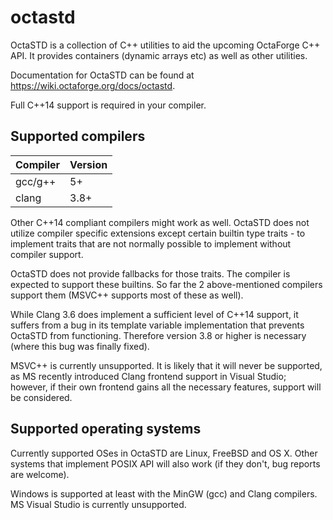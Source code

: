 # octastd

OctaSTD is a collection of C++ utilities to aid the upcoming OctaForge C++
API. It provides containers (dynamic arrays etc) as well as other utilities.

Documentation for OctaSTD can be found at https://wiki.octaforge.org/docs/octastd.

Full C++14 support is required in your compiler.

## Supported compilers

Compiler | Version
-------- | -------
gcc/g++  | 5+
clang    | 3.8+

Other C++14 compliant compilers might work as well. OctaSTD does not utilize
compiler specific extensions except certain builtin type traits - to implement
traits that are not normally possible to implement without compiler support.

OctaSTD does not provide fallbacks for those traits. The compiler is expected
to support these builtins. So far the 2 above-mentioned compilers support them
(MSVC++ supports most of these as well).

While Clang 3.6 does implement a sufficient level of C++14 support, it suffers
from a bug in its template variable implementation that prevents OctaSTD from
functioning. Therefore version 3.8 or higher is necessary (where this bug was
finally fixed).

MSVC++ is currently unsupported. It is likely that it will never be supported,
as MS recently introduced Clang frontend support in Visual Studio; however,
if their own frontend gains all the necessary features, support will be
considered.

## Supported operating systems

Currently supported OSes in OctaSTD are Linux, FreeBSD and OS X. Other
systems that implement POSIX API will also work (if they don't, bug reports
are welcome).

Windows is supported at least with the MinGW (gcc) and Clang compilers. MS
Visual Studio is currently unsupported.